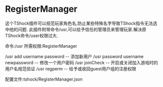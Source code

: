 # RegisterManager
这个TShock插件可以规范玩家角色名,防止某些特殊名字导致TShock指令无法选中他的问题.
此插件附带命令/usr,可以给予信任的管理员来管理玩家.解决原TShock命令/user权限过大.

命令:/usr 所需权限:RegisterManager

/usr add username password          -- 添加新用户
/usr password username newpassword  -- 修改一个用户密码
/usr joinCheck                      -- 开启或关闭加入游戏时的用户名规范验证
/usr regperm                        -- 给予或收回guest用户组的注册权限

配置文件:tshock/RegisterManager.json
